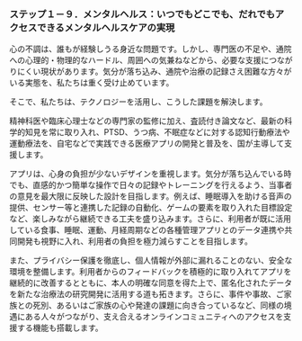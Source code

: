 ### ステップ１－９．メンタルヘルス：いつでもどこでも、だれでもアクセスできるメンタルヘルスケアの実現

心の不調は、誰もが経験しうる身近な問題です。しかし、専門医の不足や、通院への心理的・物理的なハードル、周囲への気兼ねなどから、必要な支援につながりにくい現状があります。気分が落ち込み、通院や治療の記録さえ困難な方々がいる実態を、私たちは重く受け止めています。

そこで、私たちは、テクノロジーを活用し、こうした課題を解決します。

精神科医や臨床心理士などの専門家の監修に加え、査読付き論文など、最新の科学的知見を常に取り入れ、PTSD、うつ病、不眠症などに対する認知行動療法や運動療法を、自宅などで実践できる医療アプリの開発と普及を、国が主導して支援します。

アプリは、心身の負担が少ないデザインを重視します。気分が落ち込んでいる時でも、直感的かつ簡単な操作で日々の記録やトレーニングを行えるよう、当事者の意見を最大限に反映した設計を目指します。例えば、睡眠導入を助ける音声の提供、センサー等と連携した記録の自動化、ゲームの要素を取り入れた目標設定など、楽しみながら継続できる工夫を盛り込みます。さらに、利用者が既に活用している食事、睡眠、運動、月経周期などの各種管理アプリとのデータ連携や共同開発も視野に入れ、利用者の負担を極力減らすことを目指します。

また、プライバシー保護を徹底し、個人情報が外部に漏れることのない、安全な環境を整備します。利用者からのフィードバックを積極的に取り入れてアプリを継続的に改善するとともに、本人の明確な同意を得た上で、匿名化されたデータを新たな治療法の研究開発に活用する道も拓きます。さらに、事件や事故、ご家族との死別、あるいはご家族の心や発達の課題に向き合っているなど、同様の境遇にある人々がつながり、支え合えるオンラインコミュニティへのアクセスを支援する機能も搭載します。